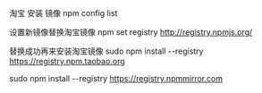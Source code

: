 淘宝 安装 镜像
npm config list

设置新镜像替换淘宝镜像
npm set registry http://registry.npmjs.org/

替换成功再来安装淘宝镜像
sudo npm install --registry https://registry.npm.taobao.org


sudo npm install --registry https://registry.npmmirror.com



